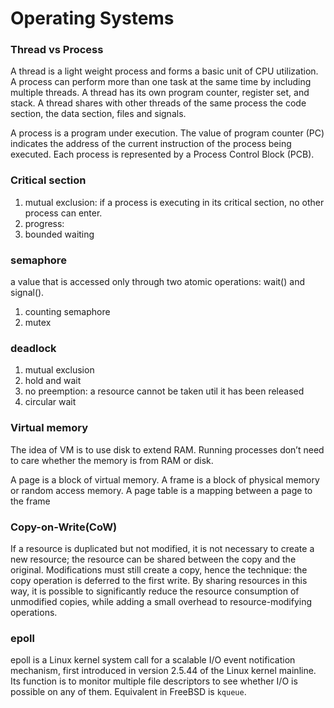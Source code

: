 # Operating Systems

### Thread vs Process
A thread is a light weight process and forms a basic unit of CPU utilization.
A process can perform more than one task at the same time by including multiple threads.
A thread has its own program counter, register set, and stack.
A thread shares with other threads of the same process the code section, the data section, files and signals.

A process is a program under execution. The value of program counter (PC) indicates the address of the current instruction of the process being executed. Each process is represented by a Process Control Block (PCB).


### Critical section 
1. mutual exclusion: if a process is executing in its critical section, no other process can enter.
2. progress:
3. bounded waiting


### semaphore
a value that is accessed only through two atomic operations: wait() and signal().
1. counting semaphore
2. mutex


### deadlock
1. mutual exclusion
2. hold and wait
3. no preemption: a resource cannot be taken util it has been released
4. circular wait

### Virtual memory

The idea of VM is to use disk to extend RAM. Running processes don’t need to care whether the memory is from RAM or disk.

A page is a block of virtual memory.
A frame is a block of physical memory or random access memory.
A page table is a mapping between a page to the frame

### Copy-on-Write(CoW)
If a resource is duplicated but not modified, it is not necessary to create a new resource; the resource can be shared between the copy and the original. Modifications must still create a copy, hence the technique: the copy operation is deferred to the first write. By sharing resources in this way, it is possible to significantly reduce the resource consumption of unmodified copies, while adding a small overhead to resource-modifying operations.

### epoll
epoll is a Linux kernel system call for a scalable I/O event notification mechanism, first introduced in version 2.5.44 of the Linux kernel mainline. Its function is to monitor multiple file descriptors to see whether I/O is possible on any of them. Equivalent in FreeBSD is `kqueue`.
